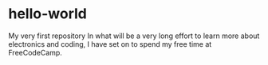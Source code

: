 # hello-world
My very first repository
In what will be a very long effort to learn more about electronics and coding, I have set on to spend my free time at FreeCodeCamp.  
